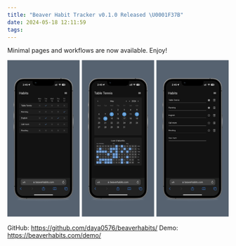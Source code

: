 ```yaml
---
title: "Beaver Habit Tracker v0.1.0 Released \U0001F37B"
date: 2024-05-18 12:11:59
tags:
---
```


Minimal pages and workflows are now available. Enjoy!

<!--more-->

![beaver_release_release](../images/blog/2021-09-04-jvm-note/beaver_release_release.png)

GitHub: https://github.com/daya0576/beaverhabits/
Demo: https://beaverhabits.com/demo/